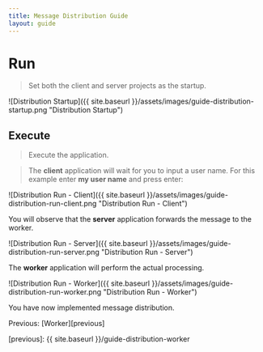 ```yaml
---
title: Message Distribution Guide
layout: guide
---
```

<script src="{{ site.baseurl }}/assets/js/guide-distribution.js"></script>
<script>shuttle.guideData.selectedItemName = 'guide-distribution-run'</script>
# Run

> Set both the client and server projects as the startup.

![Distribution Startup]({{ site.baseurl }}/assets/images/guide-distribution-startup.png "Distribution Startup")

## Execute

> Execute the application.

> The **client** application will wait for you to input a user name.  For this example enter **my user name** and press enter:

![Distribution Run - Client]({{ site.baseurl }}/assets/images/guide-distribution-run-client.png "Distribution Run - Client")

<div class='alert alert-info'>You will observe that the <strong>server</strong> application forwards the message to the worker.</div>

![Distribution Run - Server]({{ site.baseurl }}/assets/images/guide-distribution-run-server.png "Distribution Run - Server")

<div class='alert alert-info'>The <strong>worker</strong> application will perform the actual processing.</div>

![Distribution Run - Worker]({{ site.baseurl }}/assets/images/guide-distribution-run-worker.png "Distribution Run - Worker")

You have now implemented message distribution.

Previous: [Worker][previous]

[previous]: {{ site.baseurl }}/guide-distribution-worker
